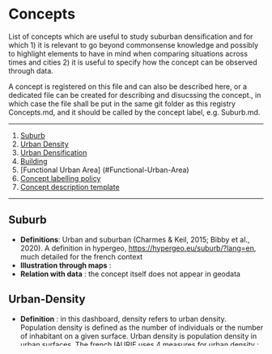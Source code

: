 # Concepts

List of concepts which are useful to study suburban densification and for which 1) it is relevant to go beyond commonsense knowledge and possibly to highlight elements to have in mind when comparing situations across times and cities 2) it is useful to specify how the concept can be observed through data. 

A concept is registered on this file and can also be described here, or a dedicated file can be created for describing and disucssing the concept., in which case the file shall be put in the same git folder as this registry Concepts.md, and it should be called by the concept label, e.g. Suburb.md. 


*******
 1. [Suburb](#Suburb)
 2. [Urban Density](#Urban-Density)
 3. [Urban Densification](#Urban-Densification)
 4. [Building](#Building)
 5. [Functional Urban Area] (#Functional-Urban-Area)
 6. [Concept labelling policy](#Concept-labelling-policy)
 7. [Concept description template](#Concept-description-template)
*******
## Suburb	
* **Definitions**: Urban and suburban (Charmes & Keil, 2015; Bibby et al., 2020). A definition in hypergeo, https://hypergeo.eu/suburb/?lang=en, much detailed for the french context
* **Illustration through maps** :
* **Relation with data** : the concept itself does not appear in geodata 

## Urban-Density
* **Definition** : in this dashboard, density refers to urban density. Population density is defined as the number of individuals or the number of inhabitant on a given surface.  Urban density is population density in urban surfaces. The french IAURIF uses 4 measures for urban density : 1) housing units density (number of housing units per 100m2), 2) inhabitants density (number of inhabitants per 100m2) 3) buildings ground coverage coefficient for an urban block 4) buildings floors coefficient for an urban block.
* **Relation with data** :
  * * Urban density is described using 5 classes in urban atlas, grid data acquired on whole Europe at several time, nomenclatura (https://land.copernicus.eu/user-corner/technical-library/urban_atlas_2012_2018_mapping_guide_v6.3 ).
  * * There exist lots of indicators to evaluate and rend density or densification. Refer to : https://docs.google.com/spreadsheets/d/1fUMyoBsP0JiG_2uW1zanIKPdACSpc1A4_i-8C__CBfI/edit#gid=0

## Urban-Densification
* **Definitions** : urban densification should not be interpreted as a mere variation of density but rather as an action or process to increase the number of inhabitants of an urban space. A definition is “net increase of the number of housing units” within the pre-existing built-up area (Broitmanand Koomen, 2015). Authors distinguish Soft and hard densification (Ouati-Morel, 2015) as well as Planned and unplanned (Dunning et al., 2020)
* **Relevant info to represent densification** : relevant information to study densification is : the building ages
* **Illustration through maps** : see https://www.edugeo.fr/support/teaching-book/view/46 the description of the sprawling and densification of the city of Vannes in a pedagogic material for french pupils 
* **Relation with data** :
  * * Can be represented as an evolution of density values
  * * Buildings database can also be used to observe hard densification through the evolution of buildings entities as they can be observed 

## Building
* **Definitions** : (from Wikipedia, which quotes the geographer Max Egenhofer) A building or edifice is an enclosed structure with a roof and walls, usually standing permanently in one place, such as a house or factory. 
* **Relation with data** : In the french topographic product, BDTopo, buildings (bâtiments) are defined as : An above-ground structure that is used to house people, animals or objects, to produce economic goods or to provide services, and refers to any structure permanently built or erected on its site. (Construction au-dessus du sol qui est utilisée pour abriter des humains, des animaux, des objets, pour la production de biens économiques ou pour la prestation de services et qui se réfère à toute structure construite ou érigée de façon permanente sur son site). They are represented through a specific class called Bâtiment. See more on the description of DataSource BDTopo. 

## Functional-Urban-Area
* **Definitions** : (after EC glossary for statistics, https://ec.europa.eu/eurostat/statistics-explained/index.php?title=Glossary:Functional_urban_area ) Short definition: a functional urban area consists of a city and its commuting zone. Functional urban areas therefore consist of a densely inhabited city and a less densely populated commuting zone whose labour market is highly integrated with the city (OECD, 2012).    
* **Relation with data** : can be computed using a 45mn isochrone.

## Concept-labelling-policy
* **Label** : whenever possible use the most adopted label and use the description to express possible refinements and associated expression if required. Avoid to create new concept labels.

## Concept-description-template
* **Definitions, incl. local specificities** : explicit definitions, references to key papers, free text comments to explain possible distinctions across space or time that need to be considered during comparison.
* **Illustration through maps** : links to examples to illustrate the definition on real specific cases (not necessarily within the selected cities)
* **Relation with data** : description of how the instances of the concept can be mapped, with what kind of data (don't detail the specific data sources, this is to be done in the folder Data of this git). 
